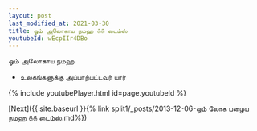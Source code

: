 ```yaml
---
layout: post
last_modified_at: 2021-03-30
title: ஓம் அலோகாய நமஹ ௧௧ டைம்ஸ்
youtubeId: wEcpIIr4DBo
---
```

 
 
 ஓம் அலோகாய நமஹ  
 
 -  உலகங்களுக்கு அப்பாற்பட்டவர் யார் 
 
  
 
  
 
 
 
 
 
 


{% include youtubePlayer.html id=page.youtubeId %}
 
[Next]({{ site.baseurl }}{% link  split1/_posts/2013-12-06-ஓம் லோக பழைய நமஹ ௧௧ டைம்ஸ்.md%})
 
